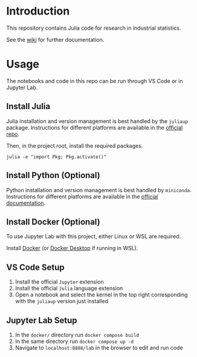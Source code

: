 # Introduction
This repository contains Julia code for research in industrial statistics.

See the [wiki](https://github.com/ben-n-fuller/industrial-stats/wiki) for further documentation.

# Usage
The notebooks and code in this repo can be run through VS Code or in Jupyter Lab.

## Install Julia
Julia installation and version management is best handled by the `juliaup` package. Instructions for different platforms are available in the [official repo](https://github.com/JuliaLang/juliaup).

Then, in the project root, install the required packages.

```
julia -e "import Pkg; Pkg.activate()"
```

## Install Python (Optional)
Python installation and version management is best handled by `miniconda`. Instructions for different platforms are available in the [official documentation](https://docs.anaconda.com/miniconda/).

## Install Docker (Optional)
To use Jupyter Lab with this project, either Linux or WSL are required.

Install [Docker](https://docs.docker.com/engine/install/ubuntu/) (or [Docker Desktop](https://docs.docker.com/desktop/install/windows-install/) if running in WSL).

## VS Code Setup
1. Install the official `Jupyter` extension
2. Install the official `Julia` language extension
3. Open a notebook and select the kernel in the top right corresponding with the `juliaup` version just installed

## Jupyter Lab Setup
1. In the `docker/` directory run `docker compose build`
2. In the same directory run `docker compose up -d`
3. Navigate to `localhost:8888/lab` in the browser to edit and run code


